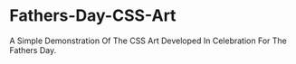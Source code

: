 # Fathers-Day-CSS-Art
A Simple Demonstration Of The CSS Art Developed In Celebration For The Fathers Day.
